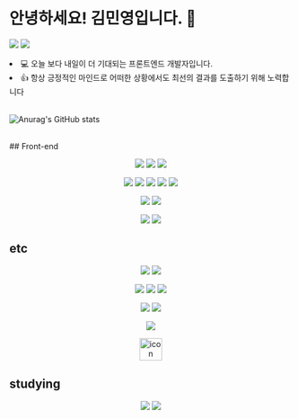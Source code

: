 # 안녕하세요! 김민영입니다. 👋

<a href="https://velog.io/@acwell94"><img src="https://img.shields.io/badge/Blog-12b886?style=flat-square&logo=Micro.blog&logoColor=ffffff"/></a>
<a href="https://scarlet-wolverine-de7.notion.site/Minyoung-Kim-75de3e7bfee04553b67c647a9bbc8d0c"><img src="https://img.shields.io/badge/Portfolio-white?style=flat-square&logo=Notion&logoColor=000000"/></a>

<li>💻 오늘 보다 내일이 더 기대되는 프론트엔드 개발자입니다.</li>
<li>👍 항상 긍정적인 마인드로 어떠한 상황에서도 최선의 결과를 도출하기 위해 노력합니다</li><br>

![Anurag's GitHub stats](https://github-readme-stats.vercel.app/api?username=acwell94&show_icons=true&theme=merko)

<br>
## Front-end
<p align="center">
<img src="https://img.shields.io/badge/HTML5-E34F26?style=flat-square&logo=HTML5&logoColor=white"/>
<img src="https://img.shields.io/badge/CSS3-1572B6?style=flat-square&logo=CSS3&logoColor=white"/>
<img src="https://img.shields.io/badge/JavaScript-F7DF1E?style=flat-square&logo=JavaScript&logoColor=white"/>
</p>
<p align="center">
<img src="https://img.shields.io/badge/TypeScript-3178C6?style=flat-square&logo=TypeScript&logoColor=white"/>
<img src="https://img.shields.io/badge/React-61DAFB?style=flat-square&logo=React&logoColor=white">
<img src="https://img.shields.io/badge/React--Native-61DAFB?style=flat-square&logo=React&logoColor=white">
<img src="https://img.shields.io/badge/Expo-25292E?style=flat-square&logo=Expo&logoColor=white">
<img src="https://img.shields.io/badge/Next.js-000000?style=flat-square&logo=Next.js&logoColor=white"/>
</p>
<p align="center">
<img src="https://img.shields.io/badge/styled--components-DB7093?style=flat-square&logo=styled-components&logoColor=white"/>
  <img src="https://img.shields.io/badge/emotion-82487E?style=flat-square&logo=emotion&logoColor=white"/>
</p>
<p align="center">
<img src="https://img.shields.io/badge/Redux--toolkit-61DAFB?style=flat-square&logo=Redux&logoColor=white"/>
<img src="https://img.shields.io/badge/Recoil-3578E5?style=flat-square&logo=RECOIL&logoColor=white"/>
</p>



## etc
<p align="center">
<img src="https://img.shields.io/badge/Google Cloud-4285F4?style=flat-square&logo=Google Cloud&logoColor=white"/>
  <img src="https://img.shields.io/badge/Firebase-FFCA28?style=flat-square&logo=Firebase&logoColor=white"/>
</p>
<p align="center">
<img src="https://img.shields.io/badge/Git-F05032?style=flat-square&logo=Git&logoColor=white"/>
<img src="https://img.shields.io/badge/GitHub-181717?style=flat-square&logo=GitHub&logoColor=white"/>
  <img src="https://img.shields.io/badge/Figma-F24E1E?style=flat-square&logo=Figma&logoColor=white"/>
  
</p>
<p align="center">
<img src="https://img.shields.io/badge/GraphQL-E10098?style=flat-square&logo=GraphQL&logoColor=white"/>
<img src="https://img.shields.io/badge/Apollo Client-311C87?style=flat-square&logo=Apollo GraphQL&logoColor=white"/>
</p>
<p align="center">
  <img src="https://img.shields.io/badge/Axois-5A29E4?style=flat-square&logo=Axios&logoColor=white"/>
  
</p>
<p align="center">
<img src="https://techstack-generator.vercel.app/restapi-icon.svg" alt="icon" width="40" height="40" />
</p>



## studying

<p align="center">
<img src="https://img.shields.io/badge/Node.js-339933?style=flat-square&logo=Node.js&logoColor=white"/>
<img src="https://img.shields.io/badge/Express-000000?style=flat-square&logo=Express&logoColor=white"/>
</p>
